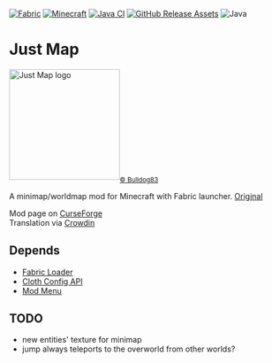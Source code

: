 [![Fabric](https://img.shields.io/badge/Mod_Loader-Fabric-blue)](https://fabricmc.net/)
[![Minecraft](https://img.shields.io/badge/Minecraft-1.20.6-green)](https://www.minecraft.net/)
[![Java CI](https://github.com/umjammer/JustMap/actions/workflows/build.yml/badge.svg)](https://github.com/umjammer/JustMap/actions/workflows/build.yml)
[![GitHub Release Assets](https://github.com/umjammer/JustMap/actions/workflows/publish.yml/badge.svg)](https://github.com/umjammer/JustMap/actions/workflows/publish.yml)
![Java](https://img.shields.io/badge/Java-21-b07219)

# Just Map

<img src="src/main/resources/assets/justmap/icon.png" width="200" alt="Just Map logo"/><sub><a href="https://github.com/Bulldog83/JustMap">© Bulldog83</a></sub>

A minimap/worldmap mod for Minecraft with Fabric launcher. [Original](https://github.com/Bulldog83/JustMap)

Mod page on [CurseForge](https://www.curseforge.com/minecraft/mc-mods/just-map) \
Translation via [Crowdin](https://crowdin.com/project/justmap)

## Depends

 * [Fabric Loader](https://fabricmc.net/develop/)
 * [Cloth Config API](https://modrinth.com/mod/cloth-config)
 * [Mod Menu](https://modrinth.com/mod/modmenu)

## TODO

 * new entities' texture for minimap
 * jump always teleports to the overworld from other worlds? 
